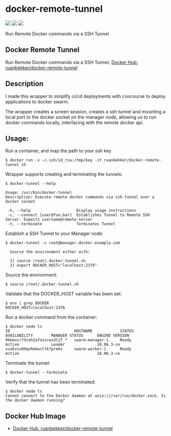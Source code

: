 # docker-remote-tunnel

[![](https://images.microbadger.com/badges/image/ruanbekker/docker-remote-tunnel.svg)](https://microbadger.com/images/ruanbekker/docker-remote-tunnel "Get your own image badge on microbadger.com") [![](https://images.microbadger.com/badges/version/ruanbekker/docker-remote-tunnel.svg)](https://microbadger.com/images/ruanbekker/docker-remote-tunnel "Get your own version badge on microbadger.com") ![](https://img.shields.io/docker/pulls/ruanbekker/docker-remote-tunnel.svg)


Run Remote Docker commands via a SSH Tunnel

## Docker Remote Tunnel

Run Remote Docker commands via a SSH Tunnel. [Docker Hub: ruanbekker/docker-remote-tunnel](https://hub.docker.com/r/ruanbekker/docker-remote-tunnel)

## Description

I made this wrapper to simplify ci/cd deployments with concourse to deploy applications to docker swarm.

The wrapper creates a screen session, creates a ssh tunnel and mounting a local port to the docker socket on the manager node, allowing us to run docker commands locally, interfacing with the remote docker api.

## Usage:

Run a container, and map the path to your ssh key 

```
$ docker run -v ~/.ssh/id_rsa:/tmp/key -it ruanbekker/docker-remote-tunnel sh
```

Wrapper supports creating and terminating the tunnels:

```
$ docker-tunnel --help

Usage: /usr/bin/docker-tunnel
Description: Execute remote docker commands via ssh tunnel over a docker socket

 -h, --help                    Display usage instructions
 -c, --connect [user@foo.bar]  Establishes Tunnel to Remote SSH Server. Expects username@remote-server
 -t, --terminate               Terminates Tunnel
```

Establish a SSH Tunnel to your Manager node:

```
$ docker-tunnel -c root@manager.docker.example.com

  Source the environment either with:

  1) source /root/.docker-tunnel.sh
  2) export DOCKER_HOST="localhost:2376"

```

Source the environment:

```
$ source /root/.docker-tunnel.sh
```

Validate that the DOCKER_HOST variable has been set:

```
$ env | grep DOCKER
DOCKER_HOST=localhost:2376
```

Run a docker command from the container:

```
$ docker node ls
ID                            HOSTNAME            STATUS              AVAILABILITY        MANAGER STATUS      ENGINE VERSION
9kbmvcr73ceh2afozxrwx3CzT *   swarm-manager-1     Ready               Active              Leader              18.06.3-ce
vuxEvsv09qvRekwcltk7prmkx     swarm-worker-1      Ready               Active                                  18.06.3-ce
```

Terminate the tunnel:

```
$ docker-tunnel --terminate
```

Verify that the tunnel has been terminated:

```
$ docker node ls
Cannot connect to the Docker daemon at unix:///var/run/docker.sock. Is the docker daemon running?
```

## Docker Hub Image

- [Docker Hub: ruanbekker/docker-remote-tunnel](https://hub.docker.com/r/ruanbekker/docker-remote-tunnel)

